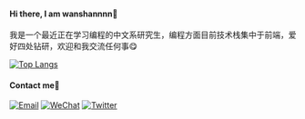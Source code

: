 #### Hi there, I am wanshannnn👋

我是一个最近正在学习编程的中文系研究生，编程方面目前技术栈集中于前端，爱好四处钻研，欢迎和我交流任何事😋

[![Top Langs](https://github-readme-stats.vercel.app/api/top-langs/?username=wanshannnn&layout=compact)](https://github.com/anuraghazra/github-readme-stats)

#### Contact me📮
[![Email](https://img.shields.io/badge/Email-wanshannnn@163.com-red?logo=gmail)](mailto:wanshannnn@163.com)
[![WeChat](https://img.shields.io/badge/WeChat-wanshannnn-brightgreen?logo=wechat)](wanshannnn)
[![Twitter](https://img.shields.io/badge/X-@wanshannnn-blue?logo=X)](https://x.com/wanshannnn)
